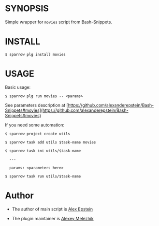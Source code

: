 # SYNOPSIS

Simple wrapper for `movies` script from Bash-Snippets.


# INSTALL

    $ sparrow plg install movies

# USAGE

Basic usage:

    $ sparrow plg run movies -- <params>

See parameters description at [https://github.com/alexanderepstein/Bash-Snippets#movies](https://github.com/alexanderepstein/Bash-Snippets#movies)

If you need some automation:

    $ sparrow project create utils

    $ sparrow task add utils $task-name movies

    $ sparrow task ini utils/$task-name

      ---

      params: <parameters here>

    $ sparrow task run utils/$task-name

# Author

* The author of main script is [Alex Epstein](https://github.com/alexanderepstein)

* The plugin maintainer is [Alexey Melezhik](https://github.com/melezhik/)



